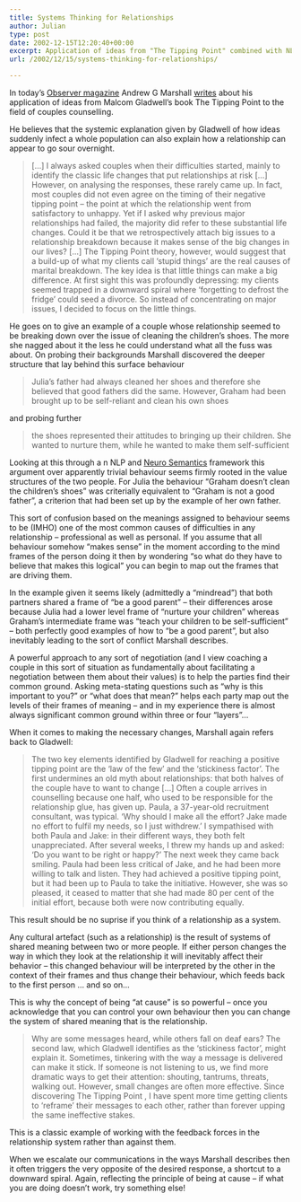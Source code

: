 ```yaml
---
title: Systems Thinking for Relationships
author: Julian
type: post
date: 2002-12-15T12:20:40+00:00
excerpt: Application of ideas from "The Tipping Point" combined with NLP to resolving relationship conflicts
url: /2002/12/15/systems-thinking-for-relationships/

---
```

In today&#8217;s [Observer magazine][1] Andrew G Marshall [writes][2] about his application of ideas from Malcom Gladwell&#8217;s book <amazonlink asin = "0349113467">The Tipping Point</amazonlink> to the field of couples counselling.
  
<!--more-->


  
He believes that the systemic explanation given by Gladwell of how ideas suddenly infect a whole population can also explain how a relationship can appear to go sour overnight. 

> [&#8230;] I always asked couples when their difficulties started, mainly to identify the classic life changes that put relationships at risk [&#8230;] However, on analysing the responses, these rarely came up. In fact, most couples did not even agree on the timing of their negative tipping point &#8211; the point at which the relationship went from satisfactory to unhappy. Yet if I asked why previous major relationships had failed, the majority did refer to these substantial life changes. Could it be that we retrospectively attach big issues to a relationship breakdown because it makes sense of the big changes in our lives? [&#8230;] The Tipping Point theory, however, would suggest that a build-up of what my clients call &#8216;stupid things&#8217; are the real causes of marital breakdown. The key idea is that little things can make a big difference. At first sight this was profoundly depressing: my clients seemed trapped in a downward spiral where &#8216;forgetting to defrost the fridge&#8217; could seed a divorce. So instead of concentrating on major issues, I decided to focus on the little things. 

He goes on to give an example of a couple whose relationship seemed to be breaking down over the issue of cleaning the children&#8217;s shoes. The more she nagged about it the less he could understand what all the fuss was about. On probing their backgrounds Marshall discovered the deeper structure that lay behind this surface behaviour 

> Julia&#8217;s father had always cleaned her shoes and therefore she believed that good fathers did the same. However, Graham had been brought up to be self-reliant and clean his own shoes

and probing further

> the shoes represented their attitudes to bringing up their children. She wanted to nurture them, while he wanted to make them self-sufficient

Looking at this through a n NLP and [Neuro Semantics][3] framework this argument over apparently trivial behaviour seems firmly rooted in the value structures of the two people. For Julia the behaviour &#8220;Graham doesn&#8217;t clean the children&#8217;s shoes&#8221; was criterially equivalent to &#8220;Graham is not a good father&#8221;, a criterion that had been set up by the example of her own father. 

This sort of confusion based on the meanings assigned to behaviour seems to be (IMHO) one of the most common causes of difficulties in any relationship &#8211; professional as well as personal. If you assume that all behaviour somehow &#8220;makes sense&#8221; in the moment according to the mind frames of the person doing it then by wondering &#8220;so what do they have to believe that makes this logical&#8221; you can begin to map out the frames that are driving them. 

In the example given it seems likely (admittedly a &#8220;mindread&#8221;) that both partners shared a frame of &#8220;be a good parent&#8221; &#8211; their differences arose because Julia had a lower level frame of &#8220;nurture your children&#8221; whereas Graham&#8217;s intermediate frame was &#8220;teach your children to be self-sufficient&#8221; &#8211; both perfectly good examples of how to &#8220;be a good parent&#8221;, but also inevitably leading to the sort of conflict Marshall describes.

A powerful approach to any sort of negotiation (and I view coaching a couple in this sort of situation as fundamentally about facilitating a negotiation between them about their values) is to help the parties find their common ground. Asking meta-stating questions such as &#8220;why is this important to you?&#8221; or &#8220;what does that mean?&#8221; helps each party map out the levels of their frames of meaning &#8211; and in my experience there is almost always significant common ground within three or four &#8220;layers&#8221;&#8230;

When it comes to making the necessary changes, Marshall again refers back to Gladwell:

> The two key elements identified by Gladwell for reaching a positive tipping point are the &#8216;law of the few&#8217; and the &#8216;stickiness factor&#8217;. The first undermines an old myth about relationships: that both halves of the couple have to want to change [&#8230;] Often a couple arrives in counselling because one half, who used to be responsible for the relationship glue, has given up. Paula, a 37-year-old recruitment consultant, was typical. &#8216;Why should I make all the effort? Jake made no effort to fulfil my needs, so I just withdrew.&#8217; I sympathised with both Paula and Jake: in their different ways, they both felt unappreciated. After several weeks, I threw my hands up and asked: &#8216;Do you want to be right or happy?&#8217; The next week they came back smiling. Paula had been less critical of Jake, and he had been more willing to talk and listen. They had achieved a positive tipping point, but it had been up to Paula to take the initiative. However, she was so pleased, it ceased to matter that she had made 80 per cent of the initial effort, because both were now contributing equally. 

This result should be no suprise if you think of a relationship as a system. 

Any cultural artefact (such as a relationship) is the result of systems of shared meaning between two or more people. If either person changes the way in which they look at the relationship it will inevitably affect their behavior &#8211; this changed behaviour will be interpreted by the other in the context of their frames and thus change their behaviour, which feeds back to the first person &#8230; and so on&#8230; 

This is why the concept of being &#8220;at cause&#8221; is so powerful &#8211; once you acknowledge that you can control your own behaviour then you can change the system of shared meaning that is the relationship. 

> Why are some messages heard, while others fall on deaf ears? The second law, which Gladwell identifies as the &#8216;stickiness factor&#8217;, might explain it. Sometimes, tinkering with the way a message is delivered can make it stick. If someone is not listening to us, we find more dramatic ways to get their attention: shouting, tantrums, threats, walking out. However, small changes are often more effective. Since discovering The Tipping Point , I have spent more time getting clients to &#8216;reframe&#8217; their messages to each other, rather than forever upping the same ineffective stakes. 

This is a classic example of working with the feedback forces in the relationship system rather than against them. 

When we escalate our communications in the ways Marshall describes then it often triggers the very opposite of the desired response, a shortcut to a downward spiral. Again, reflecting the principle of being at cause &#8211; if what you are doing doesn&#8217;t work, try something else!

 [1]: http://www.observer.co.uk/magazine/
 [2]: http://www.observer.co.uk/magazine/story/0,11913,860073,00.html "Guardian Unlimited Observer | Magazine | Tipping the balance"
 [3]: http://www.neurosemantics.com/